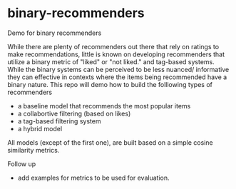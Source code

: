 # binary-recommenders
Demo for binary recommenders

While there are plenty of recommenders out there that rely on ratings to make recommendations, little is known on developing recommenders that utilize a binary metric of "liked" or "not liked." and tag-based systems. While the binary systems can be perceived to be less nuanced/ informative they can effective in contexts where the items being recommended have a binary nature. This repo will demo how to build the folllowing types of recommenders

- a baseline model that recommends the most popular items
- a collabortive filtering (based on likes)
- a tag-based filtering system
- a hybrid model

All models (except of the first one), are built based on a simple cosine similarity metrics.

Follow up
- add examples for metrics to be used for evaluation.